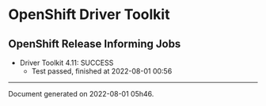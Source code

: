 
OpenShift Driver Toolkit
========================

OpenShift Release Informing Jobs
--------------------------------



* Driver Toolkit 4.11: SUCCESS
  - Test passed, finished at 2022-08-01 00:56






---
Document generated on 2022-08-01 05h46.
